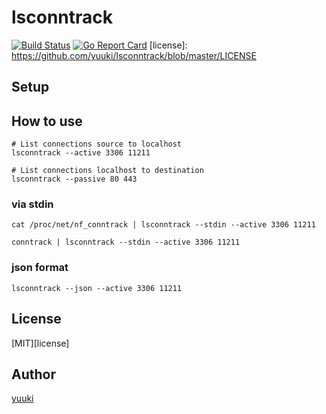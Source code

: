 # lsconntrack

[![Build Status](https://travis-ci.org/yuuki/lsconntrack.png?branch=master)][travis]
[![Go Report Card](https://goreportcard.com/badge/github.com/yuuki/lsconntrack)][goreportcard]
[license]: <https://github.com/yuuki/lsconntrack/blob/master/LICENSE>

[travis]: https://travis-ci.org/yuuki/lsconntrack
[goreportcard]: (https://goreportcard.com/report/github.com/yuuki/lsconntrack)


## Setup

## How to use

```shell
# List connections source to localhost
lsconntrack --active 3306 11211
```

```shell
# List connections localhost to destination
lsconntrack --passive 80 443
```

### via stdin

```shell
cat /proc/net/nf_conntrack | lsconntrack --stdin --active 3306 11211
```

```shell
conntrack | lsconntrack --stdin --active 3306 11211
```

### json format

```shell
lsconntrack --json --active 3306 11211
```

## License

[MIT][license]

## Author

[yuuki](https://github.com/y_uuki)
